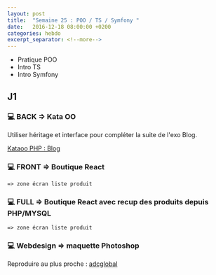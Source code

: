```yaml
---
layout: post
title:  "Semaine 25 : POO / TS / Symfony "
date:   2016-12-18 08:00:00 +0200
categories: hebdo 
excerpt_separator: <!--more-->
---
```


- Pratique POO 
- Intro TS
- Intro Symfony

<!--more-->

## J1

### :computer: BACK => Kata OO

Utiliser héritage et interface pour compléter la suite de l'exo Blog.

[Kataoo PHP : Blog](https://github.com/simplyon2/kataoo)

### :computer: FRONT => Boutique React
    
    => zone écran liste produit
 
### :computer: FULL => Boutique React avec recup des produits depuis PHP/MYSQL
  
    => zone écran liste produit

### :computer: Webdesign => maquette Photoshop 

Reproduire au plus proche : [adcglobal](http://adcglobal.org/) 

